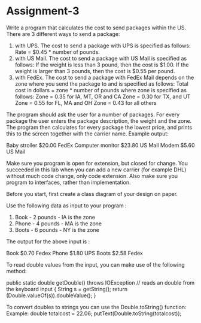 # Assignment-3
Write a program that calculates the cost to send packages within the US. There are 3 different ways to send a package:
1.	with UPS.
The cost to send a package with UPS is specified as follows:
Rate = $0.45 * number of pounds.
2.	with US Mail.
The cost to send a package with US Mail is specified as follows:
If the weight is less than 3 pound, then the cost is $1.00.
If the weight is larger than 3 pounds, then the cost is $0.55 per pound.
3.	with FedEx.
The cost to send a package with FedEx Mail depends on the zone where you send the package to and is specified as follows:
Total cost in dollars = zone * number of pounds where zone is specified as follows:
Zone = 0.35 for IA, MT, OR and CA
Zone = 0.30 for TX, and UT
Zone = 0.55 for FL, MA and OH
Zone = 0.43 for all others

The program should ask the user for a number of packages. For every package the user enters the package description, the weight and the zone. The program then calculates for every package the lowest price, and prints this to the screen together with the carrier name.
Example output:

Baby stroller		$20.00		FedEx
Computer monitor	$23.80		US Mail
Modem		$5.60		US Mail

Make sure you program is open for extension, but closed for change. 
You succeeded in this lab when you can add a new carrier (for example DHL) without much code change, only code extension.
Also make sure you program to interfaces, rather than implementation. 

Before you start, first create a class diagram of your design on paper.   



Use the following data as input to your program :

1)	 Book  -  2 pounds  -  IA is the zone
2)	 Phone  -  4 pounds  -  MA is the zone
3)	 Boots  -   6 pounds  -  NY is the zone

The output for the above input is :

   Book    $0.70    Fedex
   Phone   $1.80    UPS
   Boots    $2.58    Fedex


To read double values from the input, you can make use of the following method:

public static double getDouble() throws IOException // reads an double from the keyboard input
      {
      String s = getString();
      return (Double.valueOf(s)).doubleValue();
      }



To convert doubles to strings you can use the Double.toString() function:
Example:
double totalcost = 22.06;
putText(Double.toString(totalcost));
